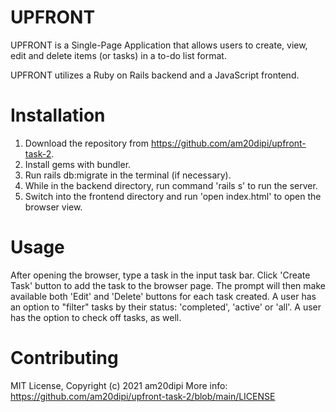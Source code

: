 # UPFRONT

UPFRONT is a Single-Page Application that allows users to create, view, edit and delete items (or tasks) in a to-do list format. 

UPFRONT utilizes a Ruby on Rails backend and a JavaScript frontend.

# Installation

1. Download the repository from https://github.com/am20dipi/upfront-task-2. 
2. Install gems with bundler.
3. Run rails db:migrate in the terminal (if necessary).
4. While in the backend directory, run command 'rails s' to run the server. 
5. Switch into the frontend directory and run 'open index.html' to open the browser view. 

# Usage

After opening the browser, type a task in the input task bar. Click 'Create Task' button to add the task to the browser page. The prompt will then make available both 'Edit' and 'Delete' buttons for each task created. A user has an option to "filter" tasks by their status: 'completed', 'active' or 'all'. A user has the option to check off tasks, as well. 


# Contributing

MIT License, Copyright (c) 2021 am20dipi
More info: https://github.com/am20dipi/upfront-task-2/blob/main/LICENSE

